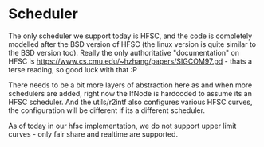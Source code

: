 # Scheduler

The only scheduler we support today is HFSC, and the code is completely modelled after the BSD version of HFSC (the linux version is quite similar to the BSD version too). Really the only authoritative "documentation" on HFSC is <https://www.cs.cmu.edu/~hzhang/papers/SIGCOM97.pd> - thats a terse reading, so good luck with that :P

There needs to be a bit more layers of abstraction here as and when more schedulers are added, right now the IfNode is hardcoded to assume its an HFSC scheduler. And the utils/r2intf also configures various HFSC curves, the configuration will be different if its a different scheduler.

As of today in our hfsc implementation, we do not support upper limit curves - only fair share and realtime are supported.
